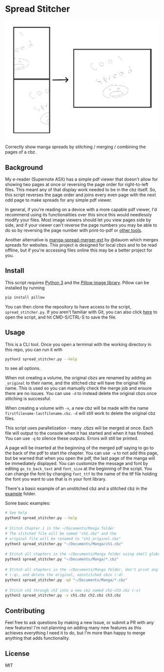 # Spread Stitcher

![Example of a merged spread](example/example.png)

Correctly show manga spreads by stitching / merging / combining the pages of a
cbz. 

## Background
My e-reader (Supernote A5X) has a simple pdf viewer that doesn't allow for
showing two pages at once or reversing the page order for right-to-left files.
This meant any of that display work needed to be in the cbz itself. So, this
script reverses the page order and joins every even page with the next odd page
to make spreads for any simple pdf viewer.

In general, if you're reading on a device with a more capable pdf viewer,
I'd recommend using its functionalities over this since this would needlessly
modify your files. Most image viewers should let you view pages side by side,
and if your viewer can't reverse the page numbers you may be able to do so by
reversing the page number with print-to-pdf or
[other tools](https://unix.stackexchange.com/q/439959).

Another alternative is
[manga-spread-merger-ext](https://github.com/dauom/manga-spread-merger-ext) by
@dauom which merges spreads for websites. This project is designed for local
cbzs and to be read offline, but if you're accessing files online this may be a
better project for you.

## Install
This script requires [Python 3](https://www.python.org/) and the
[Pillow image library](https://python-pillow.org/). Pillow can be installed
by running

```sh
pip install pillow
```

You can then clone the repository to have access to the script,
`spread_stitcher.py`. If you aren't familiar with Git, you can also click
[here](https://github.com/aidandenlinger/Manga-Spread-Stitcher/raw/main/spread_stitcher.py)
to open the script, and hit CMD-S/CTRL-S to save the file.

## Usage
This is a CLI tool. Once you open a terminal with the working directory
in this repo, you can run it with

```sh
python3 spread_stitcher.py --help 
```
to see all options.

When not creating a volume, the original cbzs are renamed by adding an
`_original` to their name, and the stitched cbz will have the original file
name. This is used so you can manually check the merge job and ensure there are
no issues. You can use `-d` to instead delete the original cbzs once stitching
is successful.

When creating a volume with `-v`, a new cbz will be made with the name
`firstfilename-lastfilename.cbz`. `-d` will still work to delete the original
cbz files.

This script uses parallelization - many .cbzs will be merged at once. Each
file will output to the console when it has started and when it has finished.
You can use `-q` to silence these outputs. Errors will still be printed.

A page will be inserted at the beginning of the merged pdf saying to go to the
back of the pdf to start the chapter. You can use `-w` to not add this page, but
be warned that when you open the pdf, the last page of the manga will
be immediately displayed. You can customize the message and font by editing
`go_to_back_text` and `font_size` at the beginning of the script. You can change
the font by changing `font_ttf` to the name of the ttf file holding the font you
want to use that is in your font library.

There's a basic example of an unstitched cbz and a stitched cbz in the
[example](example) folder.

Some basic examples:

```sh
# See help
python3 spread_stitcher.py --help

# Stitch Chapter 1 in the ~/Documents/Manga folder
# The stitched file will be named "ch1.cbz" and the
# original file will be renamed to "ch1_original.cbz"
python3 spread_stitcher.py "~/Documents/Manga/ch1.cbz"

# Stitch all chapters in the ~/Documents/Manga folder using shell globs
python3 spread_stitcher.py "~/Documents/Manga/*.cbz"

# Stitch all chapters in the ~/Documents/Manga folder, don't print any updates
# (-q), and delete the original, nonstitched cbzs (-d)
python3 spread_stitcher.py -qd "~/Documents/Manga/*.cbz"

# Stitch ch1 through ch3 into a new cbz named ch1-ch3.cbz (-v)
python3 spread_stitcher.py -v ch1.cbz ch2.cbz ch3.cbz
```

## Contributing
Feel free to ask questions by making a new Issue, or submit a PR with any
new features! I'm not planning on adding many new features as this achieves
everything I need it to do, but I'm more than happy to merge anything that
adds functionality.

## License
MIT
